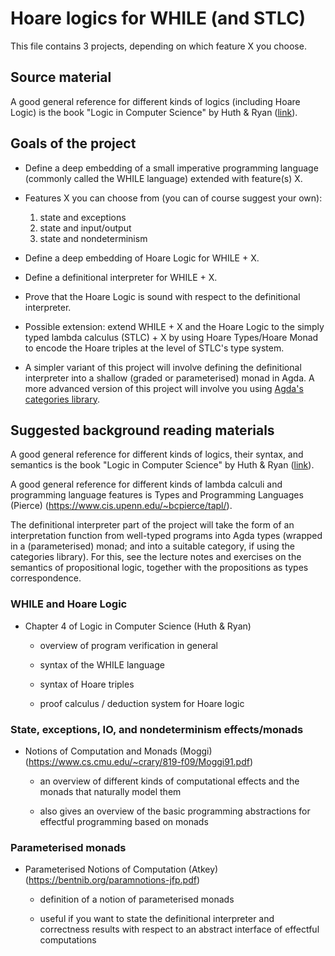 # Hoare logics for WHILE (and STLC)

This file contains 3 projects, depending on which feature X you choose.

## Source material

A good general reference for different kinds of logics (including
Hoare Logic) is the book "Logic in Computer Science" by Huth & Ryan
([link](https://www.cs.bham.ac.uk/research/projects/lics/)).

## Goals of the project

* Define a deep embedding of a small imperative programming language
  (commonly called the WHILE language) extended with feature(s) X.

* Features X you can choose from (you can of course suggest your own):
  1. state and exceptions
  2. state and input/output
  3. state and nondeterminism

* Define a deep embedding of Hoare Logic for WHILE + X.

* Define a definitional interpreter for WHILE + X.

* Prove that the Hoare Logic is sound with respect to the definitional
  interpreter.

* Possible extension: extend WHILE + X and the Hoare Logic to the simply
  typed lambda calculus (STLC) + X by using Hoare Types/Hoare Monad to
  encode the Hoare triples at the level of STLC's type system.

* A simpler variant of this project will involve defining the
  definitional interpreter into a shallow (graded or parameterised) monad
  in Agda. A more advanced version of this project will involve you using
  [Agda's categories library](https://github.com/agda/agda-categories).

## Suggested background reading materials

A good general reference for different kinds of logics, their syntax,
and semantics is the book "Logic in Computer Science" by Huth & Ryan
([link](https://www.cs.bham.ac.uk/research/projects/lics/)).

A good general reference for different kinds of lambda calculi and
programming language features is Types and Programming Languages
(Pierce) (https://www.cis.upenn.edu/~bcpierce/tapl/).

The definitional interpreter part of the project will take the form of
an interpretation function from well-typed programs into Agda types
(wrapped in a (parameterised) monad; and into a suitable category, if
using the categories library). For this, see the lecture notes and
exercises on the semantics of propositional logic, together with the
propositions as types correspondence.

### WHILE and Hoare Logic

* Chapter 4 of Logic in Computer Science (Huth & Ryan)

  - overview of program verification in general

  - syntax of the WHILE language

  - syntax of Hoare triples

  - proof calculus / deduction system for Hoare logic

### State, exceptions, IO, and nondeterminism effects/monads

* Notions of Computation and Monads (Moggi)
  (https://www.cs.cmu.edu/~crary/819-f09/Moggi91.pdf)

  - an overview of different kinds of computational effects and
    the monads that naturally model them

  - also gives an overview of the basic programming abstractions
    for effectful programming based on monads

### Parameterised monads

* Parameterised Notions of Computation (Atkey)
  (https://bentnib.org/paramnotions-jfp.pdf)

  - definition of a notion of parameterised monads

  - useful if you want to state the definitional interpreter and
    correctness results with respect to an abstract interface of
    effectful computations
